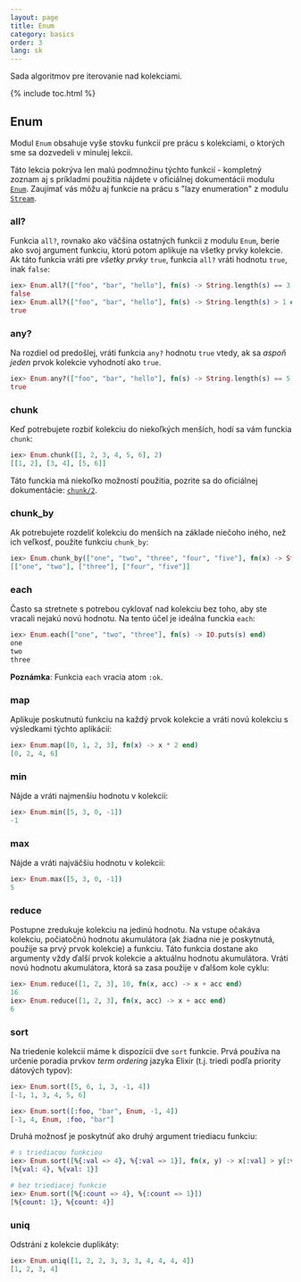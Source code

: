 ```yaml
---
layout: page
title: Enum
category: basics
order: 3
lang: sk
---
```


Sada algoritmov pre iterovanie nad kolekciami.

{% include toc.html %}

## Enum

Modul `Enum` obsahuje vyše stovku funkcií pre prácu s kolekciami, o ktorých sme sa dozvedeli v minulej lekcii.

Táto lekcia pokrýva len malú podmnožinu týchto funkcií - kompletný zoznam aj s príkladmi použitia nájdete v oficiálnej dokumentácii modulu [`Enum`](http://elixir-lang.org/docs/v1.0/elixir/Enum.html). Zaujímať vás môžu aj funkcie na prácu s "lazy enumeration" z modulu [`Stream`](http://elixir-lang.org/docs/v1.0/elixir/Stream.html).

### all?

Funkcia `all?`, rovnako ako väčšina ostatných funkcii z modulu `Enum`, berie ako svoj argument funkciu, ktorú potom aplikuje na všetky prvky kolekcie. Ak táto funkcia vráti pre *všetky prvky* `true`, funkcia `all?` vráti hodnotu `true`, inak `false`:

```elixir
iex> Enum.all?(["foo", "bar", "hello"], fn(s) -> String.length(s) == 3 end)
false
iex> Enum.all?(["foo", "bar", "hello"], fn(s) -> String.length(s) > 1 end)
true
```

### any?

Na rozdiel od predošlej, vráti funkcia `any?` hodnotu `true` vtedy, ak sa *aspoň jeden* prvok kolekcie vyhodnotí ako `true`.

```elixir
iex> Enum.any?(["foo", "bar", "hello"], fn(s) -> String.length(s) == 5 end)
true
```

### chunk

Keď potrebujete rozbiť kolekciu do niekoľkých menších, hodí sa vám funckia `chunk`:

```elixir
iex> Enum.chunk([1, 2, 3, 4, 5, 6], 2)
[[1, 2], [3, 4], [5, 6]]
```

Táto funckia má niekoľko možností použitia, pozrite sa do oficiálnej dokumentácie: [`chunk/2`](http://elixir-lang.org/docs/v1.0/elixir/Enum.html#chunk/2).

### chunk_by

Ak potrebujete rozdeliť kolekciu do menších na základe niečoho iného, než ich veľkosť, použite funkciu `chunk_by`:

```elixir
iex> Enum.chunk_by(["one", "two", "three", "four", "five"], fn(x) -> String.length(x) end)
[["one", "two"], ["three"], ["four", "five"]]
```

### each

Často sa stretnete s potrebou cyklovať nad kolekciu bez toho, aby ste vracali nejakú novú hodnotu. Na tento účel je ideálna funckia `each`:

```elixir
iex> Enum.each(["one", "two", "three"], fn(s) -> IO.puts(s) end)
one
two
three
```

__Poznámka__: Funkcia `each` vracia atom `:ok`.

### map

Aplikuje poskutnutú funkciu na každý prvok kolekcie a vráti novú kolekciu s výsledkami týchto aplikácií:

```elixir
iex> Enum.map([0, 1, 2, 3], fn(x) -> x * 2 end)
[0, 2, 4, 6]
```

### min

Nájde a vráti najmenšiu hodnotu v kolekcii:

```elixir
iex> Enum.min([5, 3, 0, -1])
-1
```

### max

Nájde a vráti najväčšiu hodnotu v kolekcii:

```elixir
iex> Enum.max([5, 3, 0, -1])
5
```

### reduce

Postupne zredukuje kolekciu na jedinú hodnotu. Na vstupe očakáva kolekciu, počiatočnú hodnotu akumulátora (ak žiadna nie je poskytnutá, použije sa prvý prvok kolekcie) a funkciu. Táto funkcia dostane ako argumenty vždy ďalší prvok kolekcie a aktuálnu hodnotu akumulátora. Vráti novú hodnotu akumulátora, ktorá sa zasa použije v ďalšom kole cyklu:

```elixir
iex> Enum.reduce([1, 2, 3], 10, fn(x, acc) -> x + acc end)
16
iex> Enum.reduce([1, 2, 3], fn(x, acc) -> x + acc end)
6
```

### sort

Na triedenie kolekcií máme k dispozícii dve `sort` funkcie. Prvá používa na určenie poradia prvkov *term ordering* jazyka Elixir (t.j. triedi podľa priority dátových typov):

```elixir
iex> Enum.sort([5, 6, 1, 3, -1, 4])
[-1, 1, 3, 4, 5, 6]

iex> Enum.sort([:foo, "bar", Enum, -1, 4])
[-1, 4, Enum, :foo, "bar"]
```

Druhá možnosť je poskytnúť ako druhý argument triediacu funkciu:

```elixir
# s triediacou funkciou
iex> Enum.sort([%{:val => 4}, %{:val => 1}], fn(x, y) -> x[:val] > y[:val] end)
[%{val: 4}, %{val: 1}]

# bez triediacej funkcie
iex> Enum.sort([%{:count => 4}, %{:count => 1}])
[%{count: 1}, %{count: 4}]
```

### uniq

Odstráni z kolekcie duplikáty:

```elixir
iex> Enum.uniq([1, 2, 2, 3, 3, 3, 4, 4, 4, 4])
[1, 2, 3, 4]
```
